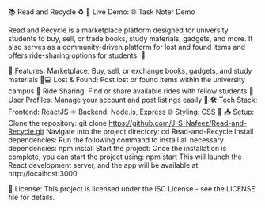 📚 Read and Recycle ♻️
🎥 Live Demo:
🌐 Task Noter Demo

Read and Recycle is a marketplace platform designed for university students to buy, sell, or trade books, study materials, gadgets, and more. It also serves as a community-driven platform for lost and found items and offers ride-sharing options for students. 🚗

🔑 Features:
Marketplace: Buy, sell, or exchange books, gadgets, and study materials 📖💻
Lost & Found: Post lost or found items within the university campus 🧳
Ride Sharing: Find or share available rides with fellow students 🚙
User Profiles: Manage your account and post listings easily 👤
🛠 Tech Stack:
Frontend: ReactJS ⚛️
Backend: Node.js, Express 🌐
Styling: CSS 🎨
📥 Setup:
Clone the repository:
git clone https://github.com/J-S-Nafeez/Read-and-Recycle.git
Navigate into the project directory:
cd Read-and-Recycle
Install dependencies: Run the following command to install all necessary dependencies:
npm install
Start the project: Once the installation is complete, you can start the project using:
npm start
This will launch the React development server, and the app will be available at http://localhost:3000.

📜 License:
This project is licensed under the ISC License - see the LICENSE file for details.

